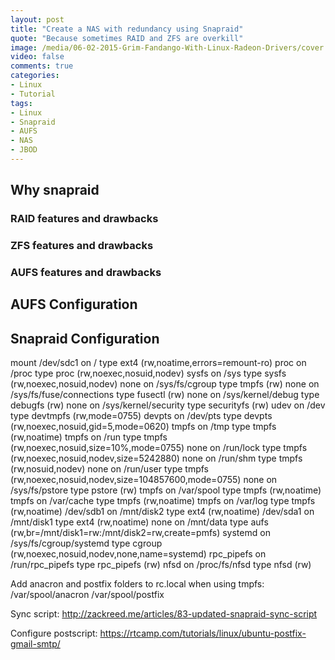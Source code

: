 ```yaml
---
layout: post
title: "Create a NAS with redundancy using Snapraid"
quote: "Because sometimes RAID and ZFS are overkill"
image: /media/06-02-2015-Grim-Fandango-With-Linux-Radeon-Drivers/cover.png
video: false
comments: true
categories:
- Linux
- Tutorial
tags:
- Linux
- Snapraid
- AUFS
- NAS
- JBOD
---
```


## Why snapraid

### RAID features and drawbacks

### ZFS features and drawbacks

### AUFS features and drawbacks

## AUFS Configuration

## Snapraid Configuration


mount
/dev/sdc1 on / type ext4 (rw,noatime,errors=remount-ro)
proc on /proc type proc (rw,noexec,nosuid,nodev)
sysfs on /sys type sysfs (rw,noexec,nosuid,nodev)
none on /sys/fs/cgroup type tmpfs (rw)
none on /sys/fs/fuse/connections type fusectl (rw)
none on /sys/kernel/debug type debugfs (rw)
none on /sys/kernel/security type securityfs (rw)
udev on /dev type devtmpfs (rw,mode=0755)
devpts on /dev/pts type devpts (rw,noexec,nosuid,gid=5,mode=0620)
tmpfs on /tmp type tmpfs (rw,noatime)
tmpfs on /run type tmpfs (rw,noexec,nosuid,size=10%,mode=0755)
none on /run/lock type tmpfs (rw,noexec,nosuid,nodev,size=5242880)
none on /run/shm type tmpfs (rw,nosuid,nodev)
none on /run/user type tmpfs (rw,noexec,nosuid,nodev,size=104857600,mode=0755)
none on /sys/fs/pstore type pstore (rw)
tmpfs on /var/spool type tmpfs (rw,noatime)
tmpfs on /var/cache type tmpfs (rw,noatime)
tmpfs on /var/log type tmpfs (rw,noatime)
/dev/sdb1 on /mnt/disk2 type ext4 (rw,noatime)
/dev/sda1 on /mnt/disk1 type ext4 (rw,noatime)
none on /mnt/data type aufs (rw,br=/mnt/disk1=rw:/mnt/disk2=rw,create=pmfs)
systemd on /sys/fs/cgroup/systemd type cgroup (rw,noexec,nosuid,nodev,none,name=systemd)
rpc_pipefs on /run/rpc_pipefs type rpc_pipefs (rw)
nfsd on /proc/fs/nfsd type nfsd (rw)

Add anacron and postfix folders to rc.local when using tmpfs: /var/spool/anacron /var/spool/postfix



Sync script: http://zackreed.me/articles/83-updated-snapraid-sync-script

Configure postscript: https://rtcamp.com/tutorials/linux/ubuntu-postfix-gmail-smtp/
